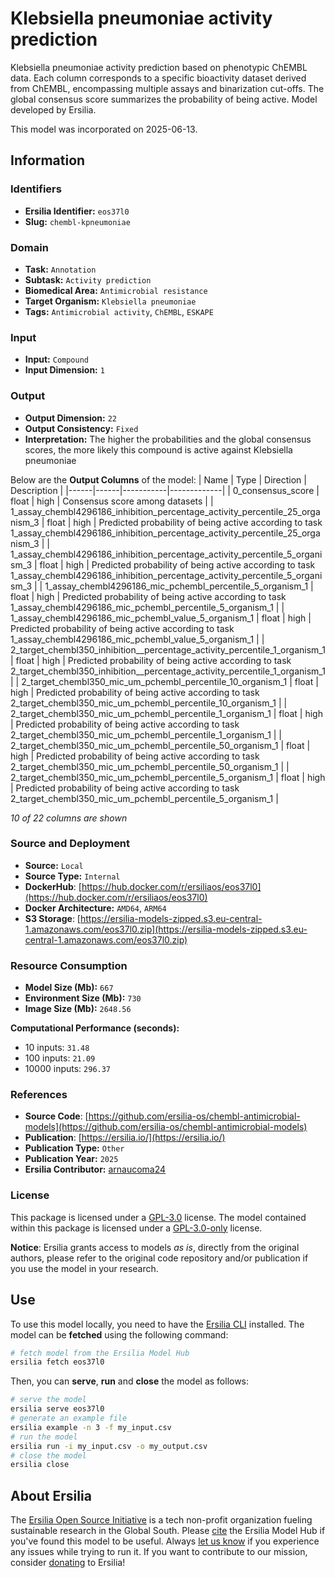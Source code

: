 # Klebsiella pneumoniae activity prediction

Klebsiella pneumoniae activity prediction based on phenotypic ChEMBL data. Each column corresponds to a specific bioactivity dataset derived from ChEMBL, encompassing multiple assays and binarization cut-offs. The global consensus score summarizes the probability of being active. Model developed by Ersilia.

This model was incorporated on 2025-06-13.


## Information
### Identifiers
- **Ersilia Identifier:** `eos37l0`
- **Slug:** `chembl-kpneumoniae`

### Domain
- **Task:** `Annotation`
- **Subtask:** `Activity prediction`
- **Biomedical Area:** `Antimicrobial resistance`
- **Target Organism:** `Klebsiella pneumoniae`
- **Tags:** `Antimicrobial activity`, `ChEMBL`, `ESKAPE`

### Input
- **Input:** `Compound`
- **Input Dimension:** `1`

### Output
- **Output Dimension:** `22`
- **Output Consistency:** `Fixed`
- **Interpretation:** The higher the probabilities and the global consensus scores, the more likely this compound is active against Klebsiella pneumoniae

Below are the **Output Columns** of the model:
| Name | Type | Direction | Description |
|------|------|-----------|-------------|
| 0_consensus_score | float | high | Consensus score among datasets |
| 1_assay_chembl4296186_inhibition_percentage_activity_percentile_25_organism_3 | float | high | Predicted probability of being active according to task 1_assay_chembl4296186_inhibition_percentage_activity_percentile_25_organism_3 |
| 1_assay_chembl4296186_inhibition_percentage_activity_percentile_5_organism_3 | float | high | Predicted probability of being active according to task 1_assay_chembl4296186_inhibition_percentage_activity_percentile_5_organism_3 |
| 1_assay_chembl4296186_mic_pchembl_percentile_5_organism_1 | float | high | Predicted probability of being active according to task 1_assay_chembl4296186_mic_pchembl_percentile_5_organism_1 |
| 1_assay_chembl4296186_mic_pchembl_value_5_organism_1 | float | high | Predicted probability of being active according to task 1_assay_chembl4296186_mic_pchembl_value_5_organism_1 |
| 2_target_chembl350_inhibition__percentage_activity_percentile_1_organism_1 | float | high | Predicted probability of being active according to task 2_target_chembl350_inhibition__percentage_activity_percentile_1_organism_1 |
| 2_target_chembl350_mic_um_pchembl_percentile_10_organism_1 | float | high | Predicted probability of being active according to task 2_target_chembl350_mic_um_pchembl_percentile_10_organism_1 |
| 2_target_chembl350_mic_um_pchembl_percentile_1_organism_1 | float | high | Predicted probability of being active according to task 2_target_chembl350_mic_um_pchembl_percentile_1_organism_1 |
| 2_target_chembl350_mic_um_pchembl_percentile_50_organism_1 | float | high | Predicted probability of being active according to task 2_target_chembl350_mic_um_pchembl_percentile_50_organism_1 |
| 2_target_chembl350_mic_um_pchembl_percentile_5_organism_1 | float | high | Predicted probability of being active according to task 2_target_chembl350_mic_um_pchembl_percentile_5_organism_1 |

_10 of 22 columns are shown_
### Source and Deployment
- **Source:** `Local`
- **Source Type:** `Internal`
- **DockerHub**: [https://hub.docker.com/r/ersiliaos/eos37l0](https://hub.docker.com/r/ersiliaos/eos37l0)
- **Docker Architecture:** `AMD64`, `ARM64`
- **S3 Storage**: [https://ersilia-models-zipped.s3.eu-central-1.amazonaws.com/eos37l0.zip](https://ersilia-models-zipped.s3.eu-central-1.amazonaws.com/eos37l0.zip)

### Resource Consumption
- **Model Size (Mb):** `667`
- **Environment Size (Mb):** `730`
- **Image Size (Mb):** `2648.56`

**Computational Performance (seconds):**
- 10 inputs: `31.48`
- 100 inputs: `21.09`
- 10000 inputs: `296.37`

### References
- **Source Code**: [https://github.com/ersilia-os/chembl-antimicrobial-models](https://github.com/ersilia-os/chembl-antimicrobial-models)
- **Publication**: [https://ersilia.io/](https://ersilia.io/)
- **Publication Type:** `Other`
- **Publication Year:** `2025`
- **Ersilia Contributor:** [arnaucoma24](https://github.com/arnaucoma24)

### License
This package is licensed under a [GPL-3.0](https://github.com/ersilia-os/ersilia/blob/master/LICENSE) license. The model contained within this package is licensed under a [GPL-3.0-only](LICENSE) license.

**Notice**: Ersilia grants access to models _as is_, directly from the original authors, please refer to the original code repository and/or publication if you use the model in your research.


## Use
To use this model locally, you need to have the [Ersilia CLI](https://github.com/ersilia-os/ersilia) installed.
The model can be **fetched** using the following command:
```bash
# fetch model from the Ersilia Model Hub
ersilia fetch eos37l0
```
Then, you can **serve**, **run** and **close** the model as follows:
```bash
# serve the model
ersilia serve eos37l0
# generate an example file
ersilia example -n 3 -f my_input.csv
# run the model
ersilia run -i my_input.csv -o my_output.csv
# close the model
ersilia close
```

## About Ersilia
The [Ersilia Open Source Initiative](https://ersilia.io) is a tech non-profit organization fueling sustainable research in the Global South.
Please [cite](https://github.com/ersilia-os/ersilia/blob/master/CITATION.cff) the Ersilia Model Hub if you've found this model to be useful. Always [let us know](https://github.com/ersilia-os/ersilia/issues) if you experience any issues while trying to run it.
If you want to contribute to our mission, consider [donating](https://www.ersilia.io/donate) to Ersilia!
